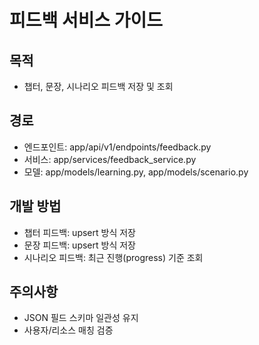 # 피드백 서비스 가이드

## 목적
- 챕터, 문장, 시나리오 피드백 저장 및 조회

## 경로
- 엔드포인트: app/api/v1/endpoints/feedback.py
- 서비스: app/services/feedback_service.py
- 모델: app/models/learning.py, app/models/scenario.py

## 개발 방법
- 챕터 피드백: upsert 방식 저장
- 문장 피드백: upsert 방식 저장
- 시나리오 피드백: 최근 진행(progress) 기준 조회

## 주의사항
- JSON 필드 스키마 일관성 유지
- 사용자/리소스 매칭 검증

